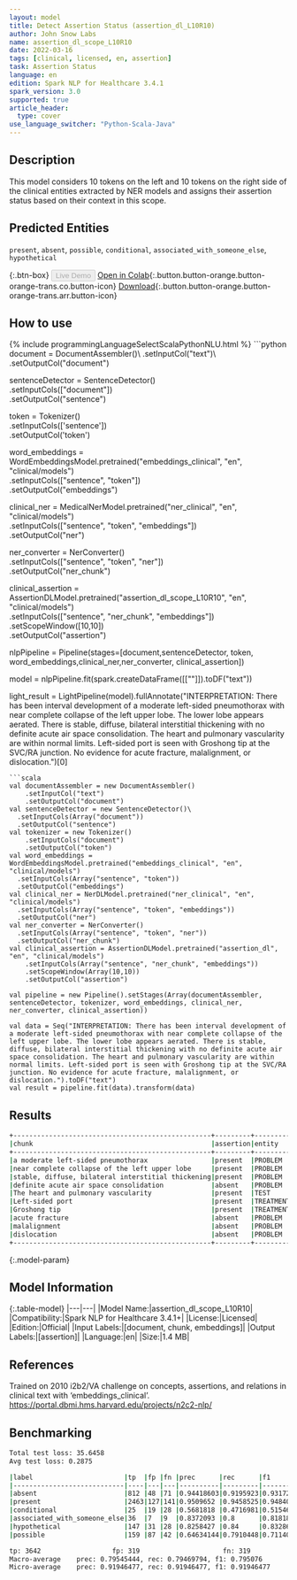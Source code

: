 ```yaml
---
layout: model
title: Detect Assertion Status (assertion_dl_L10R10)
author: John Snow Labs
name: assertion_dl_scope_L10R10
date: 2022-03-16
tags: [clinical, licensed, en, assertion]
task: Assertion Status
language: en
edition: Spark NLP for Healthcare 3.4.1
spark_version: 3.0
supported: true
article_header:
  type: cover
use_language_switcher: "Python-Scala-Java"
---
```


## Description

This model considers 10 tokens on the left and 10 tokens on the right side of the clinical entities extracted by NER models and assigns their assertion status based on their context in this scope.

## Predicted Entities

`present`, `absent`, `possible`, `conditional`, `associated_with_someone_else`, `hypothetical`

{:.btn-box}
<button class="button button-orange" disabled>Live Demo</button>
[Open in Colab](https://github.com/JohnSnowLabs/spark-nlp-workshop/blob/master/tutorials/Certification_Trainings/Healthcare/2.Clinical_Assertion_Model.ipynb){:.button.button-orange.button-orange-trans.co.button-icon}
[Download](https://s3.amazonaws.com/auxdata.johnsnowlabs.com/clinical/models/assertion_dl_scope_L10R10_en_3.4.1_3.0_1647431567296.zip){:.button.button-orange.button-orange-trans.arr.button-icon}

## How to use



<div class="tabs-box" markdown="1">
{% include programmingLanguageSelectScalaPythonNLU.html %}
```python
document = DocumentAssembler()\
    .setInputCol("text")\
    .setOutputCol("document")

sentenceDetector = SentenceDetector()\
  .setInputCols(["document"])\
  .setOutputCol("sentence")

token = Tokenizer()\
    .setInputCols(['sentence'])\
    .setOutputCol('token')

word_embeddings = WordEmbeddingsModel.pretrained("embeddings_clinical", "en", "clinical/models")\
  .setInputCols(["sentence", "token"])\
  .setOutputCol("embeddings")

clinical_ner = MedicalNerModel.pretrained("ner_clinical", "en", "clinical/models") \
  .setInputCols(["sentence", "token", "embeddings"]) \
  .setOutputCol("ner")

ner_converter = NerConverter() \
  .setInputCols(["sentence", "token", "ner"]) \
  .setOutputCol("ner_chunk")

clinical_assertion = AssertionDLModel.pretrained("assertion_dl_scope_L10R10", "en", "clinical/models") \
    .setInputCols(["sentence", "ner_chunk", "embeddings"]) \
    .setScopeWindow([10,10])\
    .setOutputCol("assertion")

nlpPipeline = Pipeline(stages=[document,sentenceDetector, token, word_embeddings,clinical_ner,ner_converter,  clinical_assertion])

model = nlpPipeline.fit(spark.createDataFrame([[""]]).toDF("text"))

light_result = LightPipeline(model).fullAnnotate("INTERPRETATION: There has been interval development of a moderate left-sided pneumothorax with near complete collapse of the left upper lobe. The lower lobe appears aerated. There is stable, diffuse, bilateral interstitial thickening with no definite acute air space consolidation. The heart and pulmonary vascularity are within normal limits. Left-sided port is seen with Groshong tip at the SVC/RA junction. No evidence for acute fracture, malalignment, or dislocation.")[0]

```
```scala
val documentAssembler = new DocumentAssembler() 
    .setInputCol("text") 
    .setOutputCol("document")
val sentenceDetector = new SentenceDetector()\
  .setInputCols(Array("document"))
  .setOutputCol("sentence")
val tokenizer = new Tokenizer()
    .setInputCols("document")
    .setOutputCol("token")
val word_embeddings = WordEmbeddingsModel.pretrained("embeddings_clinical", "en", "clinical/models")
  .setInputCols(Array("sentence", "token"))
  .setOutputCol("embeddings")
val clinical_ner = NerDLModel.pretrained("ner_clinical", "en", "clinical/models")
  .setInputCols(Array("sentence", "token", "embeddings")) 
  .setOutputCol("ner")
val ner_converter = NerConverter()
  .setInputCols(Array("sentence", "token", "ner"))
  .setOutputCol("ner_chunk")
val clinical_assertion = AssertionDLModel.pretrained("assertion_dl", "en", "clinical/models")
    .setInputCols(Array("sentence", "ner_chunk", "embeddings"))
    .setScopeWindow(Array(10,10))
    .setOutputCol("assertion")

val pipeline = new Pipeline().setStages(Array(documentAssembler, sentenceDetector, tokenizer, word_embeddings, clinical_ner, ner_converter, clinical_assertion))

val data = Seq("INTERPRETATION: There has been interval development of a moderate left-sided pneumothorax with near complete collapse of the left upper lobe. The lower lobe appears aerated. There is stable, diffuse, bilateral interstitial thickening with no definite acute air space consolidation. The heart and pulmonary vascularity are within normal limits. Left-sided port is seen with Groshong tip at the SVC/RA junction. No evidence for acute fracture, malalignment, or dislocation.").toDF("text")
val result = pipeline.fit(data).transform(data)
```
</div>

## Results

```bash
+--------------------------------------------------+---------+---------+
|chunk                                             |assertion|entity   |
+--------------------------------------------------+---------+---------+
|a moderate left-sided pneumothorax                |present  |PROBLEM  |
|near complete collapse of the left upper lobe     |present  |PROBLEM  |
|stable, diffuse, bilateral interstitial thickening|present  |PROBLEM  |
|definite acute air space consolidation            |absent   |PROBLEM  |
|The heart and pulmonary vascularity               |present  |TEST     |
|Left-sided port                                   |present  |TREATMENT|
|Groshong tip                                      |present  |TREATMENT|
|acute fracture                                    |absent   |PROBLEM  |
|malalignment                                      |absent   |PROBLEM  |
|dislocation                                       |absent   |PROBLEM  |
+--------------------------------------------------+---------+---------+
```

{:.model-param}
## Model Information

{:.table-model}
|---|---|
|Model Name:|assertion_dl_scope_L10R10|
|Compatibility:|Spark NLP for Healthcare 3.4.1+|
|License:|Licensed|
|Edition:|Official|
|Input Labels:|[document, chunk, embeddings]|
|Output Labels:|[assertion]|
|Language:|en|
|Size:|1.4 MB|

## References

Trained on 2010 i2b2/VA challenge on concepts, assertions, and relations in clinical text with ‘embeddings_clinical’. https://portal.dbmi.hms.harvard.edu/projects/n2c2-nlp/

## Benchmarking

```bash
Total test loss: 35.6458	                  
Avg test loss: 0.2875

|label                       |tp  |fp |fn |prec      |rec      |f1        |
|----------------------------|----|---|---|----------|---------|----------|
|absent                      |812 |48 |71 |0.94418603|0.9195923|0.93172693|
|present                     |2463|127|141|0.9509652 |0.9458525|0.948402  |
|conditional                 |25  |19 |28 |0.5681818 |0.4716981|0.5154639 |
|associated_with_someone_else|36  |7  |9  |0.8372093 |0.8      |0.8181818 |
|hypothetical                |147 |31 |28 |0.8258427 |0.84     |0.8328612 |
|possible                    |159 |87 |42 |0.64634144|0.7910448|0.71140933|

tp: 3642                  fp: 319                     fn: 319                  labels: 6
Macro-average	 prec: 0.79545444, rec: 0.79469794, f1: 0.795076
Micro-average	 prec: 0.91946477, rec: 0.91946477, f1: 0.91946477
```